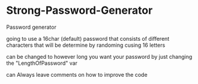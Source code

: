# Strong-Password-Generator
Password generator

going to use a 16char (default) password that consists of different characters that will be determine by randoming cusing 16 letters

can be changed to however long you want your password by just changing the "LengthOfPassword" var

can Always leave comments on how to improve the code
